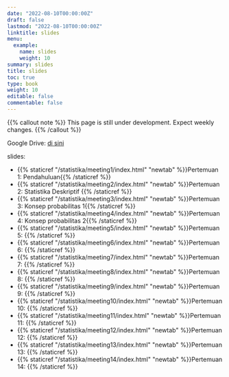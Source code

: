 ```yaml
---
date: "2022-08-10T00:00:00Z"
draft: false
lastmod: "2022-08-10T00:00:00Z"
linktitle: slides
menu:
  example:
    name: slides
    weight: 10
summary: slides
title: slides
toc: true
type: book
weight: 10
editable: false
commentable: false
---
```


{{% callout note %}} This page is still under development. Expect weekly changes. {{% /callout %}}

Google Drive: [di sini](https://drive.google.com/drive/folders/1s8YHrlTFrp-Iu0ip6FesyKahNHLo5had?usp=share_link)

slides:

- {{% staticref "/statistika/meeting1/index.html" "newtab" %}}Pertemuan 1: Pendahuluan{{% /staticref %}}
- {{% staticref "/statistika/meeting2/index.html" "newtab" %}}Pertemuan 2: Statistika Deskriptif {{% /staticref %}}
- {{% staticref "/statistika/meeting3/index.html" "newtab" %}}Pertemuan 3: Konsep probabilitas 1{{% /staticref %}}
- {{% staticref "/statistika/meeting4/index.html" "newtab" %}}Pertemuan 4: Konsep probabilitas 2{{% /staticref %}}
- {{% staticref "/statistika/meeting5/index.html" "newtab" %}}Pertemuan 5: {{% /staticref %}}
- {{% staticref "/statistika/meeting6/index.html" "newtab" %}}Pertemuan 6: {{% /staticref %}}
- {{% staticref "/statistika/meeting7/index.html" "newtab" %}}Pertemuan 7: {{% /staticref %}}
- {{% staticref "/statistika/meeting8/index.html" "newtab" %}}Pertemuan 8: {{% /staticref %}}
- {{% staticref "/statistika/meeting9/index.html" "newtab" %}}Pertemuan 9: {{% /staticref %}}
- {{% staticref "/statistika/meeting10/index.html" "newtab" %}}Pertemuan 10: {{% /staticref %}}
- {{% staticref "/statistika/meeting11/index.html" "newtab" %}}Pertemuan 11: {{% /staticref %}}
- {{% staticref "/statistika/meeting12/index.html" "newtab" %}}Pertemuan 12: {{% /staticref %}}
- {{% staticref "/statistika/meeting13/index.html" "newtab" %}}Pertemuan 13: {{% /staticref %}}
- {{% staticref "/statistika/meeting14/index.html" "newtab" %}}Pertemuan 14: {{% /staticref %}}